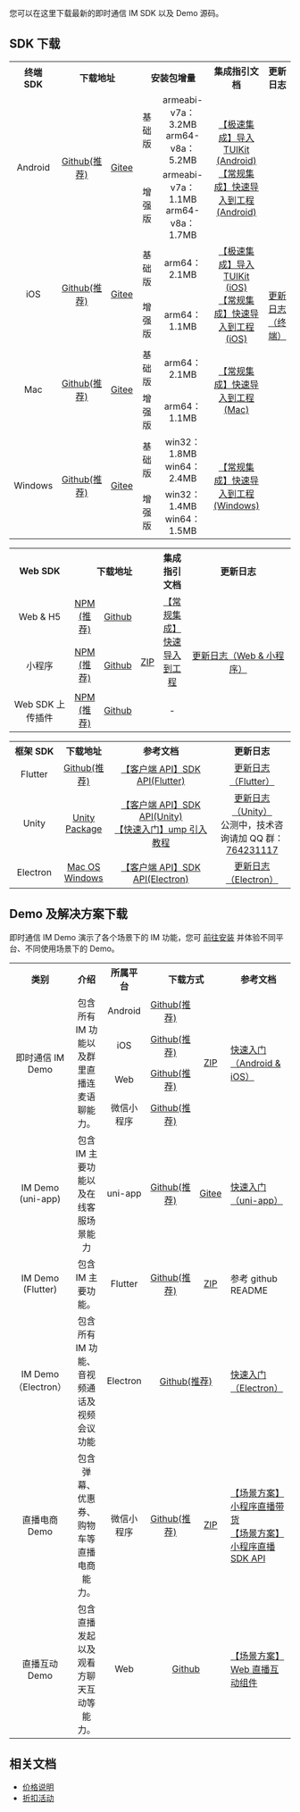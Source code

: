 您可以在这里下载最新的即时通信 IM SDK 以及 Demo 源码。
## SDK 下载[](id:TLS)
[](id:client)
<table>
   <tr>
      <th width="10%" style="text-align:center">终端 SDK</td>
      <th width="26%" style="text-align:center" colspan='2'>下载地址</td>
      <th width="47%"  style="text-align:center" colspan='2'>安装包增量</td>
      <th width="12%"  style="text-align:center">集成指引文档</td>
      <th width="5%"  style="text-align:center">更新日志</td>
   </tr>
   <tr>
      <td rowspan='2' style="text-align:center">Android</td>
      <td rowspan='2' style="text-align:center"><a href="https://github.com/tencentyun/TIMSDK/tree/master/Android/IMSDK">Github(推荐)</a></td>
      <td rowspan='2' style="text-align:center"><a href="https://gitee.com/cloudtencent/TIMSDK/tree/master/Android/IMSDK">Gitee</a></td>
      <td style="text-align:center">基础版</td>
      <td  style="text-align:center">armeabi-v7a：3.2MB<br>arm64-v8a：5.2MB</td>
      <td rowspan='2' style="text-align:center" ><a href="https://cloud.tencent.com/document/product/269/37059">【极速集成】导入TUIKit (Android)</a><br><a href="https://cloud.tencent.com/document/product/269/32679">【常规集成】快速导入到工程 (Android)</a></td>
      <td rowspan='8'><a href="https://cloud.tencent.com/document/product/269/1606">更新日志（终端）</a> </td>
   </tr>
   <tr>
      <td style="text-align:center">增强版</td>
      <td style="text-align:center">armeabi-v7a：1.1MB<br>arm64-v8a：1.7MB</td>
   </tr>
   <tr>
      <td rowspan='2' style="text-align:center">iOS</td>
      <td rowspan='2' style="text-align:center"><a href="https://github.com/tencentyun/TIMSDK/tree/master/iOS/IMSDK">Github(推荐)</a></td>
      <td rowspan='2' style="text-align:center"><a href="https://gitee.com/cloudtencent/TIMSDK/tree/master/iOS/IMSDK">Gitee</a></td>
      <td style="text-align:center">基础版</td>
      <td style="text-align:center">arm64：2.1MB</td>
      <td style="text-align:center" rowspan='2'><a href="https://cloud.tencent.com/document/product/269/37060">【极速集成】导入TUIKit (iOS)</a><br><a href="https://cloud.tencent.com/document/product/269/32675">【常规集成】快速导入到工程  (iOS)</a></td>
   </tr>
   <tr>
      <td style="text-align:center">增强版</td>
      <td style="text-align:center">  arm64：1.1MB</td>
   </tr>
   <tr>
      <td rowspan='2' style="text-align:center">Mac</td>
      <td rowspan='2' style="text-align:center"><a href="https://github.com/tencentyun/TIMSDK/tree/master/Mac/IMSDK">Github(推荐)</a></td>
      <td rowspan='2' style="text-align:center"><a href="https://gitee.com/cloudtencent/TIMSDK/tree/master/Mac/IMSDK">Gitee</a></td>
      <td style="text-align:center">基础版</td>
      <td style="text-align:center">arm64：2.1MB</td>
      <td style="text-align:center" rowspan='2'><a href="https://cloud.tencent.com/document/product/269/32676">【常规集成】快速导入到工程 (Mac)</a></td>
   </tr>
   <tr>
      <td style="text-align:center">增强版</td>
      <td style="text-align:center">arm64：1.1MB</td>
   </tr>
   <tr>
      <td rowspan='2' style="text-align:center">Windows</td>
      <td rowspan='2' style="text-align:center"><a href="https://github.com/tencentyun/TIMSDK/tree/master/Windows/IMSDK">Github(推荐)</a></td>
      <td rowspan='2' style="text-align:center"><a href="https://gitee.com/cloudtencent/TIMSDK/tree/master/Windows/IMSDK">Gitee</a></td>
      <td style="text-align:center">基础版</td>
      <td style="text-align:center">win32：1.8MB<br>win64：2.4MB</td>
      <td  rowspan='2' style="text-align:center"><a href="https://cloud.tencent.com/document/product/269/33489">【常规集成】快速导入到工程 (Windows)</a></td>
   </tr>
   <tr>
      <td style="text-align:center">增强版</td>
      <td style="text-align:center">win32：1.4MB<br>win64：1.5MB</td>
   </tr>
</table>

[](id:web)
<table>
<tr>
<th width="94px" style="text-align:center" >Web SDK</td>
 <th width="182px" style="text-align:center" colspan='3' >下载地址</td>
<th width="0px"  style="text-align:center">集成指引文档</td>
<th width="175px" style="text-align:center">更新日志</td>
</tr>
<tr>
<td style="text-align:center">Web & H5  </td>
<td style="text-align:center" ><a href="https://www.npmjs.com/package/tim-js-sdk">NPM (推荐)</a></td>
<td style="text-align:center" ><a href="https://github.com/tencentyun/TIMSDK/tree/master/Web/IMSDK">Github</a></td>
<td style="text-align:left" rowspan='3' ><a href="https://web.sdk.qcloud.com/im/download/im-latest.zip">ZIP</a></td>
<td style="text-align:center" rowspan='2'><a href="https://cloud.tencent.com/document/product/269/37413">【常规集成】快速导入到工程</a> </td>
<td style="text-align:center" rowspan='3'><a href="https://cloud.tencent.com/document/product/269/38492">更新日志（Web & 小程序）</a> </td>
</tr>
<tr>
<td style="text-align:center">小程序 </td>
<td style="text-align:center" ><a href="https://www.npmjs.com/package/tim-wx-sdk">NPM (推荐)</a></td>
<td style="text-align:center" ><a href="https://github.com/tencentyun/TIMSDK/tree/master/MiniProgram/IMSDK">Github</a></td>
</tr>
<tr>
<td style="text-align:center">Web SDK 上传插件  </td>
<td style="text-align:center" ><a href="https://www.npmjs.com/package/tim-upload-plugin">NPM (推荐)</a></td>
<td style="text-align:center" ><a href="https://github.com/tencentyun/TIMSDK/tree/master/Web/Demo/sdk">Github</a></td>
<td style="text-align:center" >-</td>
</tr>
</table>


[](id:opensource)
<table>
<tr>
<th width="94px" style="text-align:center" >框架 SDK</td>
 <th width="0px" style="text-align:center" >下载地址</td>
<th width="307px"  style="text-align:center">参考文档</td>
<th width="175px" style="text-align:center">更新日志</td>
</tr>
<tr>
<td style="text-align:center">Flutter  </td>
<td style="text-align:center" ><a href="https://pub.dev/packages/tencent_im_sdk_plugin">Github(推荐)</a></td>
<td style="text-align:center" ><a href="https://cloud.tencent.com/document/product/269/51940">【客户端 API】SDK API(Flutter)</a></td>
<td style="text-align:center" ><a href="https://cloud.tencent.com/document/product/269/52049">更新日志（Flutter）</a></td>
</tr>
<tr>
<td style="text-align:center">Unity  </td>
<td style="text-align:center" ><a href="https://comm.qq.com/im/sdk/unity_plus/im_unity_sdk_plus_v1.6.0.unitypackage">Unity Package</a></td>
<td style="text-align:center" ><a href="https://cloud.tencent.com/document/product/269/54111">【客户端 API】SDK API(Unity)</a><br><a href="https://cloud.tencent.com/document/product/269/54106">【快速入门】ump 引入教程</a></td>
<td style="text-align:center" ><a href="https://cloud.tencent.com/document/product/269/56150">更新日志（Unity）</a><br>公测中，技术咨询请加 QQ 群：<a href="https://qm.qq.com/cgi-bin/qm/qr?k=fVHzwGDQ0Hb9Qtn0KzQx7tsChGnzO9vm&jump_from=webapi">764231117</a></td>
</tr>
<tr>
<td style="text-align:center">Electron  </td>
<td style="text-align:center" ><a href="https://www.npmjs.com/package/im_electron_sdk">Mac OS</a><br><a href="https://www.npmjs.com/package/im_electron_sdk">Windows</a></td>
<td style="text-align:center" ><a href="https://cloud.tencent.com/document/product/269/63008">【客户端 API】SDK API(Electron)</a></td>
<td style="text-align:center" ><a href="https://cloud.tencent.com/document/product/269/63009">更新日志（Electron）</a></td>
</tr>
</table>


## Demo 及解决方案下载
即时通信 IM Demo 演示了各个场景下的 IM 功能，您可 [前往安装](https://cloud.tencent.com/document/product/269/36852) 并体验不同平台、不同使用场景下的 Demo。
<table>
<tr>
<th width="94px" style="text-align:center" >类别</td>
 <th width="0px" style="text-align:center" >介绍</td>
<th width="0px"  style="text-align:center">所属平台</td>
<th width="220px" style="text-align:center" colspan='2'>下载方式</td>
<th width="175px" style="text-alignf:center">参考文档</td>
</tr>
<tr>
<td style="text-align:center" rowspan='4'>即时通信 IM Demo  </td>
<td style="text-align:center" rowspan='4' th width="155px">包含所有 IM 功能以及群里直播连麦语聊能力。</td>
<td style="text-align:center" >Android</td>
<td style="text-align:center" ><a href="https://github.com/tencentyun/TIMSDK/tree/master/Android">Github(推荐)</a></td>
<td style="text-align:center" rowspan='4' ><a href="https://im.sdk.qcloud.com/download/github/TIMSDK.zip">ZIP</a></td>
<td style="text-align:left" rowspan='4'><a href="https://cloud.tencent.com/document/product/269/36838">快速入门（Android & iOS）</a></td>
</tr>
<tr>
<td style="text-align:center" >iOS</td>
<td style="text-align:center" ><a href="https://github.com/tencentyun/TIMSDK/tree/master/iOS">Github(推荐)</a></td>
</tr>
<tr>
<td style="text-align:center" >Web</td>
<td style="text-align:center" ><a href="https://github.com/tencentyun/TIMSDK/tree/master/Web">Github(推荐)</a></td>
</tr>
<tr>
<td style="text-align:center" >微信小程序</td>
<td style="text-align:center" ><a href="https://github.com/tencentyun/TIMSDK/tree/master/MiniProgram">Github(推荐)</a></td>
</tr>

<tr>
<td style="text-align:center" >IM Demo (uni-app)  </td>
<td style="text-align:center" >包含 IM 主要功能以及在线客服场景能力</td>
<td style="text-align:center" >uni-app</td>
<td style="text-align:center" ><a href="https://github.com/tencentyun/TIMSDK/tree/master/uni-app">Github(推荐)</a></td>
<td style="text-align:center" ><a href="https://gitee.com/cloudtencent/TIMSDK/tree/master/uni-app">Gitee</a></td>
<td style="text-align:left" ><a href="https://cloud.tencent.com/document/product/269/64506">快速入门（uni-app）</a></td>
</tr>
<tr>
<td style="text-align:center" >IM Demo (Flutter)  </td>
<td style="text-align:center" >包含 IM 主要功能。</td>
<td style="text-align:center" >Flutter</td>
<td style="text-align:center" ><a href="https://github.com/tencentyun/TIMSDK/tree/master/Flutter/Demo/im_discuss">Github(推荐)</a></td>
<td style="text-align:center" ><a href="https://upload-dianshi-1255598498.cos.ap-guangzhou.myqcloud.com/nodir/TencentImSDKPlugin-1610442889170.zip">ZIP</a></td>
<td style="text-align:left" >参考 github README</td>
</tr>
<tr>
<td style="text-align:center" >IM Demo（Electron） </td>
<td style="text-align:center" >包含所有 IM 功能、音视频通话及视频会议功能</td>
<td style="text-align:center" >Electron</td>
<td style="text-align:center" colspan="2"><a href="https://github.com/tencentyun/im_electron_demo">Github(推荐)</a></td>
<td style="text-align:left" ><a href="https://cloud.tencent.com/document/product/269/63007">快速入门（Electron）</a></td>
</tr>
<tr>
<td style="text-align:center" >直播电商 Demo  </td>
<td style="text-align:center" >包含弹幕、优惠券、购物车等直播电商能力。</td>
<td style="text-align:center" >微信小程序</td>
<td style="text-align:center" ><a href="https://github.com/tencentyun/TencentIMDemos">Github(推荐)</a></td>
<td style="text-align:center" ><a href="https://im-demos-1256635546.cos.ap-guangzhou.myqcloud.com/TencentIMDemos-master.zip">ZIP</a></td>
<td style="text-align:left" ><a href="https://cloud.tencent.com/document/product/269/44932">【场景方案】 小程序直播带货</a><br><a href="https://cloud.tencent.com/document/product/269/44527">【场景方案】小程序直播SDK API</a></td>
</tr>
<tr>
<td style="text-align:center" >直播互动 Demo  </td>
<td style="text-align:center" >包含直播发起以及观看方聊天互动等能力。</td>
<td style="text-align:center" >Web</td>
<td style="text-align:center" colspan="2"><a href="https://github.com/tencentyun/TUILiveRoom/tree/main/Web">Github</a></td>
<td style="text-align:left" ><a href="https://cloud.tencent.com/document/product/269/65782">【场景方案】Web 直播互动组件</a></td>
</tr>
</table>

## 相关文档
- [价格说明](https://cloud.tencent.com/document/product/269/11673)
- [折扣活动](https://cloud.tencent.com/document/product/269/46181)
